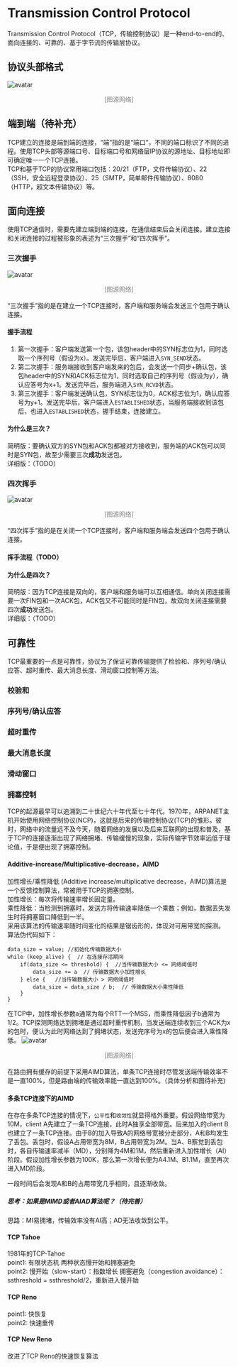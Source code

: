 # Transmission Control Protocol
Transmission Control Protocol（TCP，传输控制协议）是一种end-to-end的、面向连接的、可靠的、基于字节流的传输层协议。  
## 协议头部格式
![avatar](pic/TCP_header.jpg)  
<font color=gray><center>[图源网络]</center></font>  
## 端到端（待补充）
TCP建立的连接是端到端的连接，“端”指的是“端口”，不同的端口标识了不同的进程。使用TCP头部等源端口号、目标端口号和网络层IP协议的源地址、目标地址即可确定唯一一个TCP连接。  
TCP和基于TCP的协议常用端口包括：20/21（FTP，文件传输协议）、22（SSH，安全远程登录协议）、25（SMTP，简单邮件传输协议）、8080（HTTP，超文本传输协议）等。
## 面向连接
使用TCP通信时，需要先建立端到端的连接，在通信结束后会关闭连接。建立连接和关闭连接的过程被形象的表述为“三次握手”和“四次挥手”。  
### 三次握手
![avatar](pic/Connection_TCP.png)  
<font color=gray><center>[图源网络]</center></font>  
“三次握手”指的是在建立一个TCP连接时，客户端和服务端会发送三个包用于确认连接。  
#### 握手流程
1. 第一次握手：客户端发送第一个包，该包header中的SYN标志位为1，同时选取一个序列号（假设为x）。发送完毕后，客户端进入`SYN_SEND`状态。  
2. 第二次握手：服务端接收到客户端发来的包后，会发送一个同步+确认包，该包header中的SYN和ACK标志位为1，同时选取自己的序列号（假设为y），确认应答号为x+1。发送完毕后，服务端进入`SYN_RCVD`状态。  
3. 第三次握手：客户端发送确认包，SYN标志位为0，ACK标志位为1，确认应答号为y+1。发送完毕后，客户端进入`ESTABLISHED`状态，当服务端接收到该包后，也进入`ESTABLISHED`状态，握手结束，连接建立。  

#### 为什么是三次？
简明版：要确认双方的SYN包和ACK包都被对方接收到，服务端的ACK包可以同时是SYN包，故至少需要三次**成功**发送包。  
详细版：（TODO）  
### 四次挥手
![avatar](pic/Disconnection_TCP.png)  
<font color=gray><center>[图源网络]</center></font>    
“四次挥手”指的是在关闭一个TCP连接时，客户端和服务端会发送四个包用于确认连接。  
#### 挥手流程（TODO）
#### 为什么是四次？
简明版：因为TCP连接是双向的，客户端和服务端可以互相通信。单向关闭连接需要一次FIN包和一次ACK包，ACK包又不可能同时是FIN包，故双向关闭连接需要四次**成功**发送包。  
详细版：（TODO）  
## 可靠性
TCP最重要的一点是可靠性，协议为了保证可靠传输提供了检验和、序列号/确认应答、超时重传、最大消息长度、滑动窗口控制等方法。
### 校验和
### 序列号/确认应答
### 超时重传
### 最大消息长度
### 滑动窗口
### 拥塞控制
TCP的起源最早可以追溯到二十世纪六十年代至七十年代。1970年，ARPANET主机开始使用网络控制协议(NCP)，这就是后来的传输控制协议(TCP)的雏形。彼时，网络中的流量远不及今天，随着网络的发展以及后来互联网的出现和普及，基于TCP的连接逐渐出现了网络拥堵、传输缓慢的现象，实际传输字节效率远低于理论值，于是便出现了拥塞控制。
#### Additive-increase/Multiplicative-decrease，AIMD
加性增长/乘性降低 (Additive increase/multiplicative decrease，AIMD)算法是一个反馈控制算法，常被用于TCP的拥塞控制。  
加性增长：每次将传输速率增长固定量。  
乘性降低：当检测到拥塞时，发送方将传输速率降低一个乘数；例如，数据丢失发生时将拥塞窗口降低到一半。  
采用该算法的传输速率随时间变化的结果是锯齿形的，体现对可用带宽的探测。  
算法伪代码如下：

```
data_size = value; //初始化传输数据大小
while (keep_alive) {  // 在连接存活期间
	if(data_size <= threshold) {  //当传输数据大小 <= 网络阈值时
		data_size += a  // 传输数据大小加性增长
	} else {   //当传输数据大小 > 网络阈值时
		data_size = data_size / b;  // 传输数据大小乘性降低
	}
}
```
在TCP中，加性增长参数a通常为每个RTT一个MSS，而乘性降低因子b通常为1/2。TCP探测网络达到拥堵是通过超时重传机制，当发送端连续收到三个ACK为x的包时，便认为此时网络达到了拥堵状态，发送完序号为x的包后便会进入乘性降低。
![avatar](pic/Single_Stream_AIMD.png)  
<font color=gray><center>[图源网络]</center></font>    
在路由拥有缓存的前提下采用AIMD算法，单条TCP连接时尽管发送端传输效率不是一直100%，但是路由端的传输效率能一直达到100%。（具体分析和图待补充)    

#### 多条TCP连接下的AIMD

在存在多条TCP连接的情况下，`公平性`和`收敛性`就显得格外重要。假设网络带宽为10M，client A先建立了一条TCP连接，此时A独享全部带宽。后来加入的client B也建立了一条TCP连接。由于B的加入导致A的网络带宽被分走部分，A和B均发生了丢包。丢包时，假设A占用带宽为8M，B占用带宽为2M。当A、B察觉到丢包时，各自传输速率减半（MD），分别降为4M和1M，然后重新进入加性增长（AI）阶段。假设加性增长参数为100K，那么第一次增长便为A4.1M、B1.1M，直至再次进入MD阶段。  

一段时间后会发现A和B的占用带宽几乎相同，且逐渐收敛。  

##### 思考：如果是MIMD或者AIAD算法呢？（待完善）

思路：MI易拥堵，传输效率没有AI高；AD无法收敛到公平。  

#### TCP Tahoe
1981年的TCP-Tahoe  
point1: 有限状态机 两种状态慢开始和拥塞避免  
point2: 慢开始（slow-start）：指数增长 拥塞避免（congestion avoidance）：ssthreshold = ssthreshold/2，重新进入慢开始

#### TCP Reno
point1: 快恢复  
point2: 快速重传  

#### TCP New Reno
改进了TCP Reno的快速恢复算法